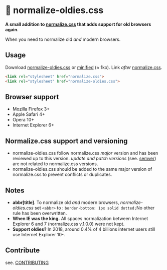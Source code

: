 # 🦕 normalize-oldies.css

**A small addition to [normalize.css](https://github.com/necolas/normalize.css) that adds support for old browsers again.**

When you need to normalize old *and* modern browsers.

## Usage

Download [normalize-oldies.css](normalize-oldies.css) or [minified](normalize-oldies.min.css) (≈ 1ko).  Link *after* [normalize.css](https://github.com/necolas/normalize.css).

```html
<link rel="stylesheet" href="normalize.css">
<link rel="stylesheet" href="normalize-oldies.css">
```

## Browser support

- Mozilla Firefox 3+
- Apple Safari 4+
- Opera 10+
- Internet Explorer 6+

## Normalize.css support and versioning

- normalize-oldies.css follow normalize.css *major* version and has been reviewed up to this version. *update and patch versions* (see. [semver](https://semver.org/spec/v2.0.0.html)) are not related to normalize.css versions.
- normalize-oldies.css should be added to the same major version of normalize.css to prevent conflicts or duplicates.

## Notes

- **abbr[title]**. To normalize old *and* modern browsers, *normalize-oldies.css*  set `<abbr>` to : `border-bottom: 1px solid dotted;`No other rule has been overwritten.
- **When IE was the king.** All spaces normalization between Internet Explorer 6 and 7 (normalize.css v.1.0.0) were not kept.
- **Support oldies?** In 2018, around 0.4% of 4 billions internet users still use Internet Explorer 10-.

## Contribute

see. [CONTRIBUTING](CONTRIBUTING.md)
